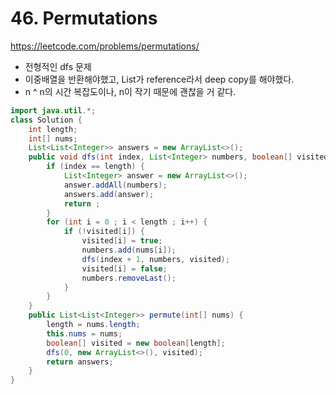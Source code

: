 # 46. Permutations
https://leetcode.com/problems/permutations/
- 전형적인 dfs 문제
- 이중배열을 반환해야했고, List가 reference라서 deep copy를 해야했다.
- n ^ n의 시간 복잡도이나, n이 작기 때문에 괜찮을 거 같다.

```java
import java.util.*;
class Solution {
    int length;
    int[] nums;
    List<List<Integer>> answers = new ArrayList<>();
    public void dfs(int index, List<Integer> numbers, boolean[] visited) {
        if (index == length) {
            List<Integer> answer = new ArrayList<>();
            answer.addAll(numbers);
            answers.add(answer);
            return ;
        }
        for (int i = 0 ; i < length ; i++) {
            if (!visited[i]) {
                visited[i] = true;
                numbers.add(nums[i]);
                dfs(index + 1, numbers, visited);
                visited[i] = false;
                numbers.removeLast();
            }
        }
    }
    public List<List<Integer>> permute(int[] nums) {
        length = nums.length;
        this.nums = nums;
        boolean[] visited = new boolean[length];
        dfs(0, new ArrayList<>(), visited);
        return answers;
    }
}
```
